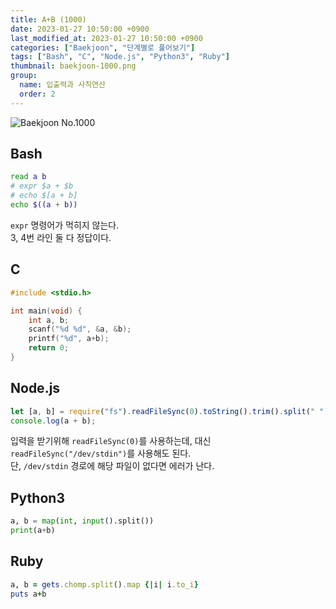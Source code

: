 ```yaml
---
title: A+B (1000)
date: 2023-01-27 10:50:00 +0900
last_modified_at: 2023-01-27 10:50:00 +0900
categories: ["Baekjoon", "단계별로 풀어보기"]
tags: ["Bash", "C", "Node.js", "Python3", "Ruby"]
thumbnail: baekjoon-1000.png
group:
  name: 입출력과 사칙연산
  order: 2
---
```


![Baekjoon No.1000](baekjoon-1000.png)

## Bash
```bash
read a b
# expr $a + $b
# echo $[a + b]
echo $((a + b))
```
`expr` 명령어가 먹히지 않는다.  
3, 4번 라인 둘 다 정답이다.

## C
```c
#include <stdio.h>

int main(void) {
	int a, b;
	scanf("%d %d", &a, &b);
	printf("%d", a+b);
	return 0;
}
```

## Node.js
```javascript
let [a, b] = require("fs").readFileSync(0).toString().trim().split(" ").map(Number);
console.log(a + b);
```
입력을 받기위해 `readFileSync(0)`를 사용하는데, 대신 `readFileSync("/dev/stdin")`를 사용해도 된다.  
단, `/dev/stdin` 경로에 해당 파일이 없다면 에러가 난다.


## Python3
```python
a, b = map(int, input().split())
print(a+b)
```

## Ruby
```ruby
a, b = gets.chomp.split().map {|i| i.to_i}
puts a+b
```
